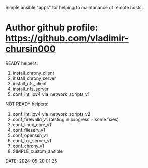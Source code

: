 Simple ansible "apps" for helping to maintanance of remote hosts.

Author github profile: https://github.com/vladimir-chursin000
================

READY helpers:
1. install_chrony_client
2. install_chrony_server
3. install_nfs_client
4. install_nfs_server
5. conf_int_ipv4_via_network_scripts_v1

NOT READY helpers:
1. conf_int_ipv4_via_network_scripts_v2
2. conf_firewalld_v1 (testing in progress + some fixes)
3. conf_linux_core_v1
4. conf_fileserv_v1
5. conf_openssh_v1
6. conf_lxc_server_v1
7. conf_chrony_v1
8. SIMPLE_custom_ansible

DATE: 2024-05-20 01:25
